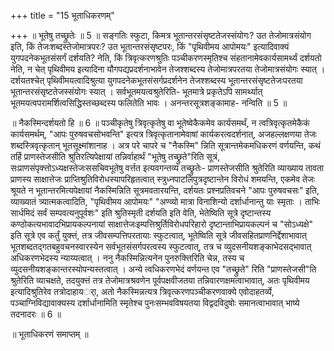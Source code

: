 +++
title = "15 भूताधिकरणम्"

+++
॥ भूतेषु तच्छ्रुतेः ॥ 5 ॥ सङ्गतिः स्फुटा, किमत्र भूतान्तरसंसृष्टतेजस्संयोगः? उत तेजोमात्रसंयोग इति, किं तेजःशब्दस्तेजोमात्रपरः? उत भूतान्तरसंसृष्टपरः, किं "पृथिवीमय आपोमयः" इत्यादिवाक्यं युगपदनेकभूतसंसर्गं दर्शयति? नेति, किं त्रिवृत्करणश्रुतिः पञ्चीकरणस्मृतिश्च संहतानामेवकार्यसामर्थ्यं दर्शयतो नेति, न चेत् पृथिवीमय इत्यादिना यौगपद्यप्रदर्शनाभावेन तेजश्शब्दस्य तेजोमात्रपरतया तेजोमात्रसंयोगः स्यात् । दर्शयतश्चेत् पृथिवीमयत्वादिश्रुत्या युगपदनेकभूतसंसर्गप्रदर्शनेन तेजश्शब्दस्य भूतान्तरसंसृष्टतेजःपरतया भूतान्तरसंसृष्टतेजस्संयोगः स्यात् । सर्वभूतमयत्वश्रुतेरिति- भूतमात्रे प्रकृतेऽपि सामर्थ्यात् भूतमयत्वपरामर्शित्वसिद्धिस्तच्छब्दस्य फलितेति भावः । अनन्तरसूत्रशङ्कामाह- नन्विति ॥ 5 ॥

॥ नैकस्मिन्दर्शयतो हि ॥ 6 ॥ पञ्चीकृतेषु त्रिवृत्कृतेषु वा भूतेष्वेकैकमेव कार्यसमर्थं, न त्वत्रिवृत्कृतमेकैकं कार्यसमर्थम्, "आपः पुरुषवचसोभवन्ति" इत्यत्र त्रिवृत्कृतानामेवाषां कार्यकरत्वदर्शनात्, अजहल्लक्षणया तेजः शब्दस्त्रिवृत्कृतान् भूतसूक्ष्मांशानाह । अत्र परे चापरे च "नैकस्मि" न्निति सूत्रान्तमेकमधिकरणं वर्णयन्ति, कथं तर्हि प्राणस्तेजसीति श्रुतिरत्यिपेक्षायां तन्निर्वाहार्थं "भूतेषु तच्छ्रुते"रिति सूत्रं, सःप्राणसंपृक्त्तोऽध्यक्षस्तेजःससचिवभूतेषु वर्त्तत इत्यवगन्तव्यं तच्छ्रुतेः- प्राणस्तेजसीति श्रुतेरिति व्याख्याय तावता प्राणस्य साक्षात्तेजः प्राप्तिश्रुतिविरोधस्यापरिहृतत्वात् स्त्रुध्नपाटलिपुत्रदृष्टान्तेन विरोधं शमयन्ति, एकमेव तेजः श्रूयते न भूतान्तरमित्यपेक्षायां नैकस्मिन्निति सूत्रमवतारयन्ति, दर्शयतः प्रश्नप्रतिवचने "आपः पुरुषवचसः" इति, व्याख्यातं त्र्यात्मकत्वादिति, "पृथिवीमय आपोमयः" "अण्व्यो मात्रा विनाशिन्यो दर्शार्धानान्तु याः स्मृताः । ताभिः सार्धमिदं सर्वं सम्पवत्यनुपूर्वशः" इति श्रुतिस्मृती दर्शयति इति वेति, भेतेष्विति सूत्रे दृष्टान्तस्य कण्ठोकत्यभावादभिप्रायकल्पनायां साक्षात्तेजःइम्पत्तिश्रुर्तिविरोधपरिहारो दृष्टान्ताभिप्रायकल्पनं च "सोऽध्यक्षे" इति सूत्रे एव कर्तुं युक्त्तं, तत्र जीवसम्पत्तिपरतायाः स्फुटत्वात्, भूतेष्विति सूत्रे जीवसहितप्राणनिर्द्देशाभावात् भूतशब्दतद्गतबहुवचनस्वारस्येन सर्वभूतसंसर्गपरत्वस्य स्फुटत्वात्, तत्र च व्युदसनीयशङ्काभेदसद्भावात् अधिकरणभेदस्य न्याय्यत्वात् । ननु नैकस्मिन्नित्यनेन पुनरुक्त्तिरिति चेन्न, तस्य च व्युदसनीयशङ्कान्तरस्योपन्यस्तत्वात् । अन्ये त्वधिकरणभेदं वर्णयन्त एव "तच्छ्रुते" रिति "प्राणस्तेजसी"ति श्रुतेरिति व्याचक्षते, तदयुक्त्तं तत्र तेजोमात्रश्रवणेन पूर्वपक्षवीजतया तन्निवारणक्षमत्वाभावात्, अतः पृथिवीमय इत्यादिश्रुतिरेव तत्रोदाहायर्ा, अतो नैकस्मिन्नत्यत्र त्रिवृत्करणपञ्चीकरणवाक्ये एवोदाहतर्व्ये, पञ्चाग्निविद्यावाक्यस्य दर्शार्धानामिति स्मृतेश्च पुनःसम्भवविषयतया विद्वदविदुषोः समानत्वाभावात् भाष्ये तदनादरः ॥ 6 ॥

॥ भूताधिकरणं समाप्तम् ॥

